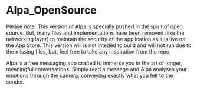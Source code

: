 # Alpa_OpenSource

Please note: 
This version of Alpa is specially pushed in the spirit of open source. But, many files and implementations have been removed (like the networking layer) to maintain the security of the application as it is live on the App Store.
This version will is not inteded to build and will not run due to the missing files, but, feel free to take any inspiration from the repo.

Alpa is a free messaging app crafted to immerse you in the art of longer, meaningful conversations.
Simply read a message and Alpa analyses your emotions through the camera, conveying exactly what you felt to the sender.
